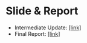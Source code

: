 # Slide & Report

- Intermediate Update: [[link]](https://nusu-my.sharepoint.com/:p:/r/personal/e0950247_u_nus_edu/Documents/CS4248%20Intermediate%20Update.pptx?d=wa84d06158fba4ea3b70080c205934458&csf=1&web=1&e=Bv7QjT)
- Final Report: [[link]](https://www.overleaf.com/1285972979tgtswprdpwdt)
